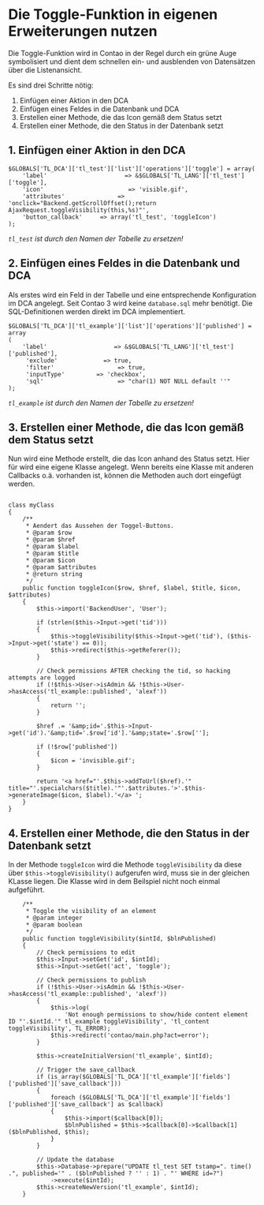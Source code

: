# Die Toggle-Funktion in eigenen Erweiterungen nutzen

Die Toggle-Funktion wird in Contao in der Regel durch ein grüne Auge symbolisiert und dient dem schnellen ein- und ausblenden von Datensätzen über die Listenansicht.

Es sind drei Schritte nötig: 

1. Einfügen einer Aktion in den DCA
2. Einfügen eines Feldes in die Datenbank und DCA
2. Erstellen einer Methode, die das Icon gemäß dem Status setzt
3. Erstellen einer Methode, die den Status in der Datenbank setzt


## 1. Einfügen einer Aktion in den DCA
```{.php}
$GLOBALS['TL_DCA']['tl_test']['list']['operations']['toggle'] = array(
    'label'                      => &$GLOBALS['TL_LANG']['tl_test']['toggle'],
    'icon'                        => 'visible.gif',
    'attributes'               => 'onclick="Backend.getScrollOffset();return AjaxRequest.toggleVisibility(this,%s)"',
    'button_callback'     => array('tl_test', 'toggleIcon')
);
```
*`tl_test` ist durch den Namen der Tabelle zu ersetzen!*

## 2. Einfügen eines Feldes in die Datenbank und DCA

Als erstes wird ein Feld in der Tabelle und eine entsprechende Konfiguration im DCA angelegt. 
Seit Contao 3 wird keine `database.sql` mehr benötigt. Die SQL-Definitionen werden direkt im 
DCA implementiert.

```{.php}
$GLOBALS['TL_DCA']['tl_example']['list']['operations']['published'] = array
(
    'label'                   => &$GLOBALS['TL_LANG']['tl_test']['published'],
     'exclude'             => true,
     'filter'                  => true,
     'inputType'         => 'checkbox',
     'sql'                     => "char(1) NOT NULL default ''"
);
```

*`tl_example` ist durch den Namen der Tabelle zu ersetzen!*

## 3. Erstellen einer Methode, die das Icon gemäß dem Status setzt

Nun wird eine Methode erstellt, die das Icon anhand des Status setzt. Hier für wird eine 
eigene Klasse angelegt. Wenn bereits eine Klasse mit anderen Callbacks o.ä. vorhanden ist, 
können die Methoden auch dort eingefügt werden.

```{.php}

class myClass
{
    /**
     * Aendert das Aussehen der Toggel-Buttons.
     * @param $row
     * @param $href
     * @param $label
     * @param $title
     * @param $icon
     * @param $attributes
     * @return string
     */
    public function toggleIcon($row, $href, $label, $title, $icon, $attributes)
    {
        $this->import('BackendUser', 'User');

        if (strlen($this->Input->get('tid')))
        {
            $this->toggleVisibility($this->Input->get('tid'), ($this->Input->get('state') == 0));
            $this->redirect($this->getReferer());
        }

        // Check permissions AFTER checking the tid, so hacking attempts are logged
        if (!$this->User->isAdmin && !$this->User->hasAccess('tl_example::published', 'alexf'))
        {
            return '';
        }

        $href .= '&amp;id='.$this->Input->get('id').'&amp;tid='.$row['id'].'&amp;state='.$row[''];

        if (!$row['published'])
        {
            $icon = 'invisible.gif';
        }

        return '<a href="'.$this->addToUrl($href).'" title="'.specialchars($title).'"'.$attributes.'>'.$this->generateImage($icon, $label).'</a> ';
    }
}
```

## 4. Erstellen einer Methode, die den Status in der Datenbank setzt

In der Methode `toggleIcon` wird die Methode `toggleVisibility` da diese über `$this->toggleVisibility()` 
aufgerufen wird, muss sie in der gleichen KLasse liegen. Die Klasse wird in dem Beilspiel nicht noch einmal 
aufgeführt.

```{.php}
    /**
     * Toggle the visibility of an element
     * @param integer
     * @param boolean
     */
    public function toggleVisibility($intId, $blnPublished)
    {
        // Check permissions to edit
        $this->Input->setGet('id', $intId);
        $this->Input->setGet('act', 'toggle');

        // Check permissions to publish
        if (!$this->User->isAdmin && !$this->User->hasAccess('tl_example::published', 'alexf'))
        {
            $this->log(
                'Not enough permissions to show/hide content element ID "'.$intId.'" tl_example toggleVisibility', 'tl_content toggleVisibility', TL_ERROR);
            $this->redirect('contao/main.php?act=error');
        }

        $this->createInitialVersion('tl_example', $intId);

        // Trigger the save_callback
        if (is_array($GLOBALS['TL_DCA']['tl_example']['fields']['published']['save_callback']))
        {
            foreach ($GLOBALS['TL_DCA']['tl_example']['fields']['published']['save_callback'] as $callback)
            {
                $this->import($callback[0]);
                $blnPublished = $this->$callback[0]->$callback[1]($blnPublished, $this);
            }
        }

        // Update the database
        $this->Database->prepare("UPDATE tl_test SET tstamp=". time() .", published='" . ($blnPublished ? '' : 1) . "' WHERE id=?")
            ->execute($intId);
        $this->createNewVersion('tl_example', $intId);
    }
```
